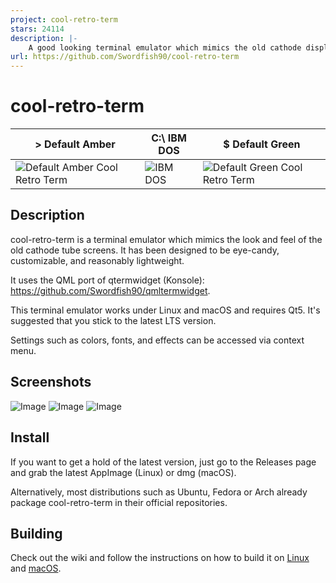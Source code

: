 ```yaml
---
project: cool-retro-term
stars: 24114
description: |-
    A good looking terminal emulator which mimics the old cathode display...
url: https://github.com/Swordfish90/cool-retro-term
---
```


# cool-retro-term

|> Default Amber|C:\ IBM DOS|$ Default Green|
|---|---|---|
|![Default Amber Cool Retro Term](https://user-images.githubusercontent.com/121322/32070717-16708784-ba42-11e7-8572-a8fcc10d7f7d.gif)|![IBM DOS](https://user-images.githubusercontent.com/121322/32070716-16567e5c-ba42-11e7-9e64-ba96dfe9b64d.gif)|![Default Green Cool Retro Term](https://user-images.githubusercontent.com/121322/32070715-163a1c94-ba42-11e7-80bb-41fbf10fc634.gif)|

## Description
cool-retro-term is a terminal emulator which mimics the look and feel of the old cathode tube screens.
It has been designed to be eye-candy, customizable, and reasonably lightweight.

It uses the QML port of qtermwidget (Konsole): https://github.com/Swordfish90/qmltermwidget.

This terminal emulator works under Linux and macOS and requires Qt5. It's suggested that you stick to the latest LTS version.

Settings such as colors, fonts, and effects can be accessed via context menu.

## Screenshots
![Image](<https://i.imgur.com/TNumkDn.png>)
![Image](<https://i.imgur.com/hfjWOM4.png>)
![Image](<https://i.imgur.com/GYRDPzJ.jpg>)

## Install

If you want to get a hold of the latest version, just go to the Releases page and grab the latest AppImage (Linux) or dmg (macOS).

Alternatively, most distributions such as Ubuntu, Fedora or Arch already package cool-retro-term in their official repositories.

## Building

Check out the wiki and follow the instructions on how to build it on [Linux](https://github.com/Swordfish90/cool-retro-term/wiki/Build-Instructions-(Linux)) and [macOS](https://github.com/Swordfish90/cool-retro-term/wiki/Build-Instructions-(macOS)).

